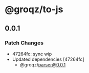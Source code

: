 # @groqz/to-js

## 0.0.1

### Patch Changes

- 47264fc: sync wip
- Updated dependencies [47264fc]
  - @groqz/parser@0.0.1
